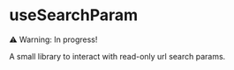 # useSearchParam

⚠️ Warning: In progress!

A small library to interact with read-only url search params.

